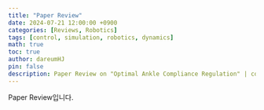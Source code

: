 ```yaml
---
title: "Paper Review"
date: 2024-07-21 12:00:00 +0900
categories: [Reviews, Robotics]
tags: [control, simulation, robotics, dynamics]
math: true
toc: true
author: dareumHJ
pin: false
description: Paper Review on "Optimal Ankle Compliance Regulation" | control, simulation, robotics, dynamics
---
```


Paper Review입니다.